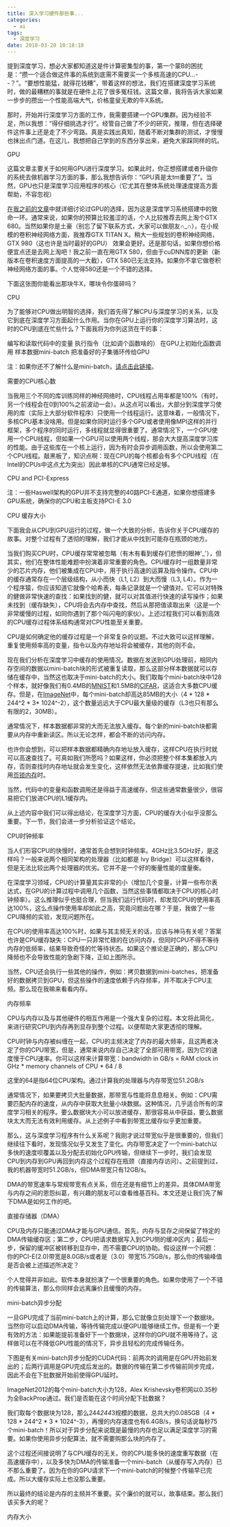 ```yaml
---
title: 深入学习硬件那些事...
categories:
  - ai
tags:
  - 深度学习
date: 2018-03-20 10:18:18
---
```



提到深度学习，想必大家都知道这是件计算密集型的事，第一个蒙B的困扰是：“攒一个适合做这件事的系统到底需不需要买一个多核高速的CPU...- -？”。“要想性能猛，就得花钱糟”，带着这样的想法，我们在搭建深度学习系统时，做的最糟糕的事就是在硬件上花了很多冤枉钱。这篇文章，我将告诉大家如果一步步的攒出一个性能高端大气，价格童叟无欺的牛X系统。

那时，开始并行深度学习方面的工作，我需要搭建一个GPU集群。因为经验不足，所以我想：“得仔细挑选才行”。经管自己做了不少的研究，推理，但在选择硬件这件事上还是走了不少弯路。真是实践出真知，随着不断对集群的测试，才慢慢也抹出点门道。在这儿，我想把自己学到的东西分享出来，避免大家踩同样的坑。

GPU

这篇文章主要关于如何用GPU进行深度学习。如果此时，你正想搭建或者升级你的系统去做机器学习方面的事，那么我想告诉你：“GPU真是太tm重要了”。当然，GPU也只是深度学习应用程序的核心（它尤其在整体系统处理速度提高方面帮助，不容忽视）

[在我之前的文章](https://timdettmers.wordpress.com/2014/08/14/which-gpu-for-deep-learning/)中就详细讨论过GPU的选择，因为这是深度学习系统搭建中的致命一环。通常来说，如果你的预算比较羞涩的话，个人比较推荐去网上淘个GTX 680。当然如果你是土豪（别忘了留下联系方式，大家可以做朋友∩_∩），在小规模的卷积神经网络方面，我推荐GTX TITAN X。稍大一些规划的卷积神经网络，GTX 980（这也许是当时最好的GPU） 效果会更好。还是那句话，如果你想价格便宜点还是去网上淘吧！我之前一直在用GTX 580，但由于cuDNN库的更新（新版本在卷积速度方面提高的一大截），GTX 580已无法支持。如果你不拿它做卷积神经网络方面的事。个人觉得580还是一个不错的选择。

下面这张图你能看出那块牛X，哪块令你蛋碎吗？
![]()

CPU

为了能够对CPU做出明智的选择，我们首先得了解CPU与深度学习的关系，以及它到底在深度学习方面起什么作用。当你在GPU上运行你的深度学习算法时，这时的CPU到底在忙些什么？下面我将为你列这货在干的事：

编写和读取代码中的变量
执行指令（比如调个函数啥的）
在GPU上初始化函数调用
样本数据mini-batch
把准备好的子集循环传给GPU

注：如果你还不了解什么是mini-batch，[请点击此链接](https://testerhome.com/topics/10877)。

需要的CPU核心数

当我用三个不同的库训练同样的神经网络时，CPU线程占用率都是100%（有时，另一个线程会在0到100%之前波动一会）。从这点可以看出，大部分到深度学习使用的库（实际上大部分软件程序）只使用一个线程运行。这意味着，一般情况下，多核CPU基本没啥用。但是如果你同时运行多个GPU或者使用像MPI这样的并行框架，多个程序的同时运行，多线程就显得很重要了。通常情况下，一个GPU使用一个CPU线程，但如果一个GPU可以使用两个线程，那会大大提高深度学习库的性能。由于这些库在一个核上运行，因为有时会异步调用函数，所以会使用第二个CPU线程。敲黑板了，知识点啊：现在CPU的每个核都会有多个CPU线程（在Intel的CPUs中这点尤为突出）因此单核的CPU通常已经足够。

CPU and PCI-Express

注：一些Haswell架构的GPU并不支持完整的40路PCI-E通道，如果你想搭建多GPU系统，确保你的CPU和主板支持PCI-E 3.0

CPU 缓存大小

下面我会从CPU到GPU运行的过程，做一个大致的分析，告诉你关于CPU缓存的故事。对整个过程有了透彻的理解，我们才能从中找到可能存在瓶颈的地方。

当我们购买CPU时，CPU缓存常常被忽略（有木有看到缓存们悲愤的眼神'_'），但其实，他们在整体性能难题中扮演着非常重要的角色。CPU缓存时一组数量非常少的芯片内存，他们被集成在CPU中，用于执行高速的运算及指令操作。CPU中的缓存通常存在一个层级结构，从小而快（L1, L2）到大而慢（L3, L4）。作为一个程序猿，你应该知道它就像个哈希表，每条记录就是一个键值对。它可以对特殊的健做非常快速的查找：如果找到的健，就可以对其值进行快速的读写操作；如果未找到（缓存缺失），CPU将会去内存中查找，然后从那把值读取出来（这是一个非常缓慢的过程，如同你遇到了那个叫闪电的家伙）。上述过程我们可以看到高效的CPU缓存过程体系结构通常对CPU性能至关重要。

CPU是如何确定他的缓存过程是一个非常复杂的议题。不过大致可以这样理解，重复使用频率高的变量，指令以及内存地址将会被缓存，其他的则不会。

现在我们分析在深度学习中缓存的使用情况。数据在发送到GPU处理前，相同内存空间的数据以mini-batch块的形式被重复读取，那么这部分样本数据就可以存储在缓存中，当然这也取决于mini-batch的大小。我们取每个mini-batch块中128个样本，就好像我们有0.4MB的[MNIST](https://www.cnblogs.com/lizheng114/p/7439556.html)和1.5MB的[CIFAR](https://blog.csdn.net/zeuseign/article/details/72773342)，这适合大多数CPU缓存。但是，在[ImageNet](https://baike.baidu.com/item/ImageNet/17752829?fr=aladdin)中，每个mini-batch却高达85MB的大小（4 * 128 * 244^2 * 3* 1024^-2），这个数量远远大于CPU最大量级的缓存（L3也只有那么有限的2，30MB）。

通常情况下，样本数据都非常的大而无法放入缓存。每个新的mini-batch块都需要从内存中重新读区。所以无论怎样，都会不断的访问内存。

也许你会想到，可以把样本数据都精确内存地址放入缓存，这样CPU在执行时就可以高速查找了。可真如我们所愿吗？如果这样，你必须把整个样本集都放入内存，否则查找时内存地址就会发生变化，这样依然无法依靠缓存提速，比如我们使用[页锁内存](https://blog.csdn.net/ziv555/article/details/52116877)时。

当然，代码中的变量和函数调用还是得益于高速缓存，但这些通常数量很少，很容易把它们放进CPU的L1缓存内。

从上述内容中我们可以得出结论，在深度学习方面，CPU的缓存大小似乎没那么重要。下一节，我们会进一步分析验证这个结论。

CPU时钟频率

当人们形容CPU的快慢时，通常首先会想到时钟频率。4GHz比3.5GHz好，是这样吗？一般来说两个相同架构的处理器（比如都是 Ivy Bridge）可以这样看待，但是无法比较出两个处理器的优劣。它并不是一个好的衡量性能的度量衡。

在深度学习领域，CPU的计算量其实非常的小（增加几个变量，计算一些布尔表达式，在GPU的计算过程中调用几个函数，当然这些事情都取决于CPU的核心时钟频率）。这么推理似乎也挺合理，但当我们运行代码时，却发现CPU的使用率高达100%，这么点操作使用率却如此之高，究竟问题出在哪？于是，我做了一些CPU降频的实验，发现问题所在。

在CPU的使用率高达100%时，如果与其主频无关的话，应该与神马有关呢？答案也许是CPU缓存缺失：CPU一只非常忙碌的在访问内存，但同时CPU不得不等待内存的低频率，结果导致奇怪的忙等待状态。如果这个推论是正确的，那么CPU降频也不会导致性能的急剧下降，正如上图所示。

当然，CPU还会执行一些其他的操作，例如：拷贝数据到mini-batches，把准备好的数据拷贝到GPU，但这些操作的速度依赖于内存频率，并不取决于CPU主频。那么现在我嘛来看看内存。

内存频率

CPU与内存以及与其他硬件的相互作用是一个强大复杂的过程。本文将此简化，来进行研究CPU到内存再到显存到整个过程。以便帮助大家更透彻的理解。

CPU时钟与内存被纠缠在一起，CPU的主频决定了内存的最大频率，且这两者决定了你的CPU带宽，但是，通常来说内存自己决定了全部可用带宽，因为它的速度慢于CPU速率。你可以这样来计算带宽：bandwidth in GB/s = RAM clock in GHz * memory channels of CPU * 64 / 8

这里的64是指64位CPU架构。通过计算我的处理器与内存带宽位51.2GB/s

通常情况下，如果要拷贝大批量数据，那带宽与性能将息息相关。例如：CPU需要匹配内存的速度，从内存中获取大批量小块数据。这种情况，几乎适合所有的深度学习相关的程序。要么数据块大小可以放进缓存，那很容易从中获益，要么数据块太大而无法有效利用缓存。从上述例子中看到带宽比缓存似乎更加重要。

那么，这与深度学习程序有什么关系呢？我刚才说过带宽似乎是很重要的，但我们继续往下看时，发现情况似乎又发生了变化。内存带宽决定了一个mini-batch以多快的速度呗覆盖以及分配去初始化GPU传输，但继续下一步时，我们会发现CPU到内存到GPU再回到内存这个过程存在瓶颈（直接内存访问）。之前提到过，我的机器带宽时51.2GB/s，但DMA带宽只有12GB/s。

DMA的带宽速率与常规带宽有点关系，但在还是有细节上的差异。具体DMA带宽与内存之间的恩怨纠葛，有兴趣的朋友可以查看维基百科。本文还是让我们先了解下DMA是如何工作的吧。

直接存储器（DMA）

CPU及内存只能通过DMA才能与GPU通信。首先，内存与显存之间保留了特定的DMA传输缓存区；第二步，CPU把请求数据写入到CPU侧的缓冲区内；最后一步，保留的缓冲区被转移到显存中，而不需要CPU的协助。假设这样一个问题：你的PCI-E(2.0)带宽是8.0GB/s或者是（3.0）带宽15.75GB/s，那么你的传输峰值是否会被上述描述所决定？

个人觉得并非如此。软件本身就扮演了一个很重要的角色。如果你使用了一个不错的传输算法，那么你同样会远离廉价且缓慢的内存。

mini-batch异步分配

一旦GPU完成了当前mini-batch上的计算，那么它就像立刻处理下一个数据块。当然你可以启动DMA传输，等待传输完成以便GPU能够继续工作。但是有一个更有效的方法：如果能提前准备好下一个数据块，这样你的GPU就不用等待了。这样做可以在不降低GPU性能的情况下，异步且轻松的完成传输任务。

下图是有关mini-batch异步分配的CUDA代码：前两次的调用是在GPU开始前发出的；后两行调用是GPU完成后发出的。数据的传输在第二步传输前同步完成，因此不会在下批数据开始前使得GPU延时。


ImageNet2012的每个mini-batch大小为128，Alex Krishevsky卷积网以0.35秒为全BackProp通过。我们是否能在这个时间分配下批数据？

我们取每个数据块为128，那么244*244*3规模的数据，总共大约0.085GB（4 * 128 * 244^2 * 3 * 1024^-3），再慢的内存速度也有6.4GB/s，换句话说每秒75个mini-batch！所以对于异步分配来说既是最慢的内存也足以满足深度学习的需要。如果你使用异步分配算法，就不需要购那么块的内存了。

这个过程还间接说明了与CPU缓存的无关。你的CPU能多快的速度重写数据（在高速缓存中），以及多快为DMA的传输准备一个mini-batch（从缓存写入内存）已不那么重要了。因为在你的GPU请求下一个mini-batch的时候整个传输早已完成。所以大缓存实际上也没那么重要。

所以最终的结论是内存的主频并不重要。买个廉价的就可以，故事结束。那么我们该买多大的呢？

内存大小

